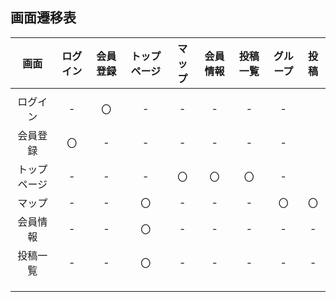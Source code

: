 ## 画面遷移表

|画面|ログイン|会員登録|トップページ|マップ|会員情報|投稿一覧|グループ|投稿|
|:---:|:---:|:---:|:---:|:---:|:---:|:---:|:---:|:---:|
||||||||||
|ログイン|-|〇|-|-|-|-|-|
|会員登録|〇|-|-|-|-|-|-|
|トップページ|-|-|-|〇|〇|〇|-|
|マップ|-|-|〇|-|-|-|〇|〇|
|会員情報|-|-|〇|-|-|-|-|-|
|投稿一覧|-|-|〇|-|-|-|-|-|
||||||||||
||||||||||
||||||||||

